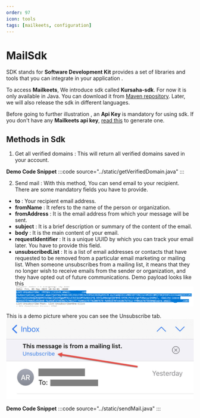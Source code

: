 ```yaml
---
order: 97
icon: tools
tags: [mailkeets, configuration]
---
```


# MailSdk
SDK stands for **Software Development Kit** provides a set of libraries and tools that you can integrate in your application . 

To access **Mailkeets**, We introduce sdk called **Kursaha-sdk**. For now it is only available in Java. You can download it from [Maven repository](https://mvnrepository.com/artifact/com.kursaha/java-sdk). Later, we will also release the sdk in different languages.

Before going to further illustration , an **Api Key** is mandatory for using sdk. If you don't have any **Mailkeets api key**, [read this](./MailApiKey.md) to generate one.

## Methods in Sdk
1. Get all verified domains : This will return all verified domains saved in your account.

**Demo Code Snippet**
:::code source="../static/getVerifiedDomain.java" :::

2. Send mail : With this method, You can send email to your recipient.
There are some mandatory fields you have to provide.

- **to** : Your recipient email address.
- **fromName** : It refers to the name of the person or organization.
- **fromAddress** : It is the email address from which your message will be sent.
- **subject** : It is a brief description or summary of the content of the email.
- **body** : It is the main content of your email.
- **requestIdentifier** : It is a unique UUID by which you can track your email later. You have to provide this field.
- **unsubscribedList** : It is a list of email addresses or contacts that have requested to be removed from a particular email marketing or mailing list. When someone unsubscribes from a mailing list, it means that they no longer wish to receive emails from the sender or organization, and they have opted out of future communications. Demo payload looks like this ![](/static/images/unsubscribeList.png)

This is a demo picture where you can see the Unsubscribe tab.![](/static/images/iosunsub.jpg)

**Demo Code Snippet**
:::code source="../static/sendMail.java" :::